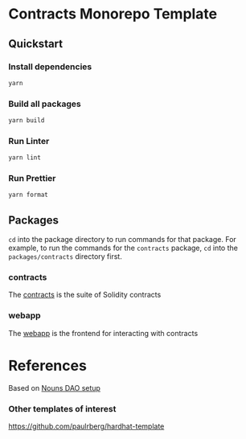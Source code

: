 # Contracts Monorepo Template

## Quickstart

### Install dependencies

```sh
yarn
```

### Build all packages

```sh
yarn build
```

### Run Linter

```sh
yarn lint
```

### Run Prettier

```sh
yarn format
```

## Packages

`cd` into the package directory to run commands for that package.
For example, to run the commands for the `contracts` package, `cd` into the `packages/contracts` directory first.

### contracts

The [contracts](packages/contracts) is the suite of Solidity contracts

### webapp

The [webapp](packages/webapp) is the frontend for interacting with contracts

# References

Based on [Nouns DAO setup](https://github.com/nounsDAO/nouns-monorepo)

### Other templates of interest

https://github.com/paulrberg/hardhat-template
